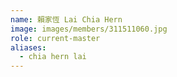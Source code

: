 ```yaml
---
name: 賴家恆 Lai Chia Hern 
image: images/members/311511060.jpg 
role: current-master
aliases:
  - chia hern lai
---
```


